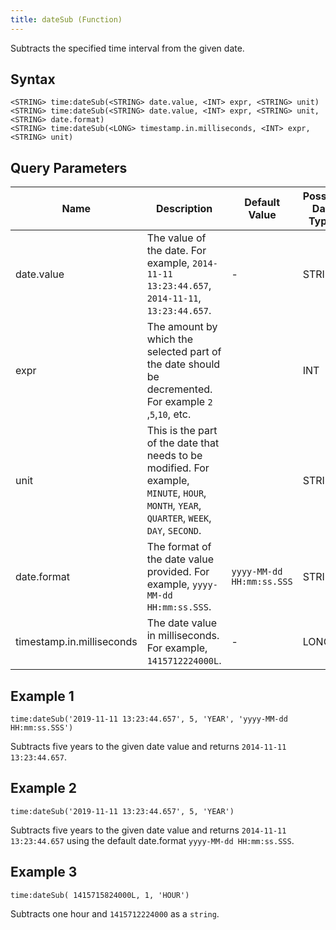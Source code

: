 ```yaml
---
title: dateSub (Function)
---
```


Subtracts the specified time interval from the given date.

## Syntax

    <STRING> time:dateSub(<STRING> date.value, <INT> expr, <STRING> unit)
    <STRING> time:dateSub(<STRING> date.value, <INT> expr, <STRING> unit, <STRING> date.format)
    <STRING> time:dateSub(<LONG> timestamp.in.milliseconds, <INT> expr, <STRING> unit)

## Query Parameters

| Name        | Description   | Default Value | Possible Data Types | Optional | Dynamic |
|-------------------------|---------------------------------|-------------------------|--------------------|----------|---------|
| date.value  | The value of the date. For example, `2014-11-11 13:23:44.657`, `2014-11-11`, `13:23:44.657`.      | -            | STRING| Yes      | Yes     |
| expr        | The amount by which the selected part of the date should be decremented. For example `2` ,`5`,`10`, etc.       | | INT   | No       | Yes     |
| unit        | This is the part of the date that needs to be modified. For example, `MINUTE`, `HOUR`, `MONTH`, `YEAR`, `QUARTER`, `WEEK`, `DAY`, `SECOND`. | | STRING| No       | No      |
| date.format | The format of the date value provided. For example, `yyyy-MM-dd HH:mm:ss.SSS`.      | `yyyy-MM-dd HH:mm:ss.SSS` | STRING| Yes      | Yes     |
| timestamp.in.milliseconds | The date value in milliseconds. For example, `1415712224000L`.        | -            | LONG  | Yes      | Yes     |

## Example 1

    time:dateSub('2019-11-11 13:23:44.657', 5, 'YEAR', 'yyyy-MM-dd HH:mm:ss.SSS')

Subtracts five years to the given date value and returns `2014-11-11 13:23:44.657`.

## Example 2

    time:dateSub('2019-11-11 13:23:44.657', 5, 'YEAR')

Subtracts five years to the given date value and returns `2014-11-11 13:23:44.657` using the default date.format `yyyy-MM-dd HH:mm:ss.SSS`.

## Example 3

    time:dateSub( 1415715824000L, 1, 'HOUR')

Subtracts one hour and `1415712224000` as a `string`.

